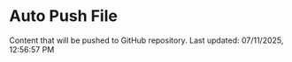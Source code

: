 # Auto Push File

Content that will be pushed to GitHub repository.
Last updated: 07/11/2025, 12:56:57 PM